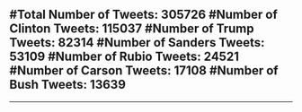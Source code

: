 #Total Number of Tweets: 305726 
#Number of Clinton Tweets: 115037
#Number of Trump Tweets: 82314
#Number of Sanders Tweets: 53109
#Number of Rubio Tweets: 24521
#Number of Carson Tweets: 17108
#Number of Bush Tweets: 13639
---
---
